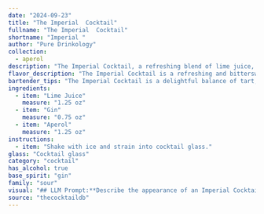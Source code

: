 ```yaml
---
date: "2024-09-23"
title: "The Imperial  Cocktail"
fullname: "The Imperial  Cocktail"
shortname: "Imperial "
author: "Pure Drinkology"
collection:
  - aperol
description: "The Imperial Cocktail, a refreshing blend of lime juice, gin, and Aperol, belongs to the **Gin Sour family**. Its origins are debated, but likely emerged in the **1920s**, during the American Prohibition era, as a twist on the classic Gin Sour. "
flavor_description: "The Imperial Cocktail is a refreshing and bittersweet delight. The gin provides a crisp, juniper-forward base, while the Aperol brings a vibrant orange bitterness and a touch of sweetness. The lime juice adds a bright acidity that cuts through the sweetness and balances the overall flavor profile. The result is a complex and well-rounded cocktail that's both invigorating and approachable. "
bartender_tips: "The Imperial Cocktail is a delightful balance of tart, bitter, and boozy. To ensure a perfect pour: * Use freshly squeezed lime juice for optimal flavor.* Chill your gin and Aperol beforehand to maintain a cool, refreshing drink. * Shake vigorously with ice to thoroughly chill and blend the ingredients.* Strain into a chilled coupe glass for a sophisticated presentation. "
ingredients:
  - item: "Lime Juice"
    measure: "1.25 oz"
  - item: "Gin"
    measure: "0.75 oz"
  - item: "Aperol"
    measure: "1.25 oz"
instructions:
  - item: "Shake with ice and strain into cocktail glass."
glass: "Cocktail glass"
category: "cocktail"
has_alcohol: true
base_spirit: "gin"
family: "sour"
visual: "## LLM Prompt:**Describe the appearance of an Imperial Cocktail, taking into consideration the following ingredients:*** **Lime Juice:**  Consider the pale, slightly cloudy hue and the potential for a thin rim of foam. * **Gin:**  Consider the clear, colorless nature of most gins, noting any potential for a slight shimmer. * **Aperol:**  Focus on the vibrant orange hue and the slight opacity, almost like a light marmalade. **In your description, consider:*** **The color of the drink:** Is it a single, uniform hue, or do layers of color emerge? * **The texture:** Is it clear and smooth, or does it have a slight haze or a touch of foam? * **The overall impression:**  Is the drink elegant and refined, or vibrant and playful? **Please write your description in a way that is both informative and evocative.** "
source: "thecocktaildb"
---
```


